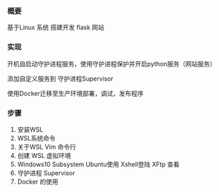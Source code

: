 ### 概要
基于Linux 系统 搭建开发 flask 网站

### 实现
开机自启动守护进程服务，使用守护进程保护并开启python服务（网站服务）

添加自定义服务到 守护进程Supervisor

使用Docker迁移至生产环境部署，调试，发布程序
### 步骤
1. 安装WSL
1. WSL系统命令
1. 关于WSL Vim 命令行
1. 创建 WSL 虚拟环境
1. Windows10 Subsystem Ubuntu使用 Xshell登陆 XFtp 查看
1. 守护进程 Supervisor
1. Docker 的使用
